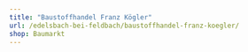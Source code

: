 ```yaml
---
title: "Baustoffhandel Franz Kögler"
url: /edelsbach-bei-feldbach/baustoffhandel-franz-koegler/
shop: Baumarkt
---
```

